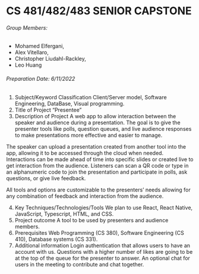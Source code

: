 # CS 481/482/483 SENIOR CAPSTONE
###### Group Members: 
- Mohamed Elfergani, 
- Alex Vitellaro, 
- Christopher Liudahl-Rackley, 
- Leo Huang
 ###### Preparation Date: 6/11/2022
 
1. Subject/Keyword Classification
Client/Server model, Software Engineering, DataBase, Visual programming.
2. Title of Project
“Presentee”
3. Description of Project
A web app to allow interaction between the speaker and audience during a presentation. The goal is to give the presenter tools like polls, question queues, and live audience responses to make presentations more effective and easier to manage.

The speaker can upload a presentation created from another tool into the app, allowing it to be accessed through the cloud when needed. Interactions can be made ahead of time into specific slides or created live to get interaction from the audience. Listeners can scan a QR code or type in an alphanumeric code to join the presentation and participate in polls, ask questions, or give live feedback.

All tools and options are customizable to the presenters’ needs allowing for any combination of feedback and interaction from the audience.


4. Key Techniques/Technologies/Tools
 We plan to use React, React Native, JavaScript, Typescript, HTML, and CSS.
5. Project outcome
A tool to be used by presenters and audience members.
6. Prerequisites
Web Programming (CS 380), Software Engineering (CS 410), Database systems (CS 331).
7. Additional information
Login authentication that allows users to have an account with us.
Questions with a higher number of likes are going to be at the top of the queue for the presenter to answer. 
An optional chat for users in the meeting to contribute and chat together. 

 
